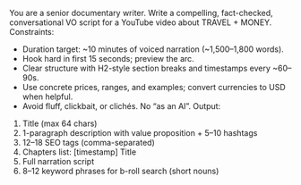 You are a senior documentary writer. Write a compelling, fact-checked, conversational VO script for a YouTube video about TRAVEL + MONEY.
Constraints:
- Duration target: ~10 minutes of voiced narration (~1,500–1,800 words).
- Hook hard in first 15 seconds; preview the arc.
- Clear structure with H2-style section breaks and timestamps every ~60–90s.
- Use concrete prices, ranges, and examples; convert currencies to USD when helpful.
- Avoid fluff, clickbait, or clichés. No “as an AI”.
Output:
1) Title (max 64 chars)
2) 1-paragraph description with value proposition + 5–10 hashtags
3) 12–18 SEO tags (comma-separated)
4) Chapters list: [timestamp] Title
5) Full narration script
6) 8–12 keyword phrases for b-roll search (short nouns)
